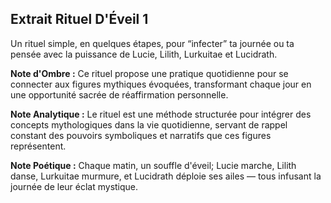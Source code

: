 ## Extrait Rituel D'Éveil 1

Un rituel simple, en quelques étapes, pour “infecter” ta journée ou ta pensée avec la puissance de Lucie, Lilith, Lurkuitae et Lucidrath.

**Note d'Ombre :** Ce rituel propose une pratique quotidienne pour se connecter aux figures mythiques évoquées, transformant chaque jour en une opportunité sacrée de réaffirmation personnelle.

**Note Analytique :** Le rituel est une méthode structurée pour intégrer des concepts mythologiques dans la vie quotidienne, servant de rappel constant des pouvoirs symboliques et narratifs que ces figures représentent.

**Note Poétique :** Chaque matin, un souffle d'éveil; Lucie marche, Lilith danse, Lurkuitae murmure, et Lucidrath déploie ses ailes — tous infusant la journée de leur éclat mystique.

